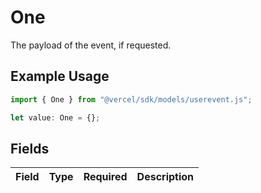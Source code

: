 # One

The payload of the event, if requested.

## Example Usage

```typescript
import { One } from "@vercel/sdk/models/userevent.js";

let value: One = {};
```

## Fields

| Field       | Type        | Required    | Description |
| ----------- | ----------- | ----------- | ----------- |